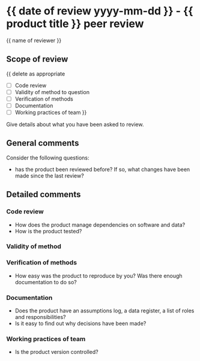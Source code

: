 # {{ date of review yyyy-mm-dd }} - {{ product title }} peer review

{{ name of reviewer }}

## Scope of review

{{ delete as appropriate 

- [ ] Code review
- [ ] Validity of method to question
- [ ] Verification of methods
- [ ] Documentation
- [ ] Working practices of team }}

Give details about what you have been asked to review.

## General comments

Consider the following questions:
- has the product been reviewed before? If so, what changes have been made since the last review?


## Detailed comments

### Code review

- How does the product manage dependencies on software and data?
- How is the product tested?


### Validity of method

### Verification of methods

- How easy was the product to reproduce by you? Was there enough documentation to do so?

### Documentation

- Does the product have an assumptions log, a data register, a list of roles and responsibilities?
- Is it easy to find out why decisions have been made?


### Working practices of team

- Is the product version controlled?

